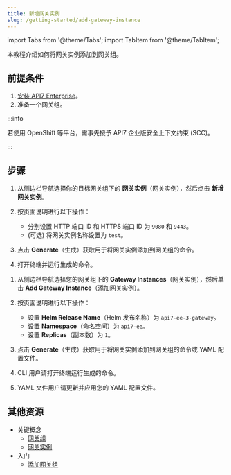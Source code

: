 ```yaml
---
title: 新增网关实例
slug: /getting-started/add-gateway-instance
---
```


import Tabs from '@theme/Tabs';
import TabItem from '@theme/TabItem';

本教程介绍如何将网关实例添加到网关组。

## 前提条件

1. [安装 API7 Enterprise](./install-api7-ee.md)。
2. 准备一个网关组。

:::info

若使用 OpenShift 等平台，需事先授予 API7 企业版安全上下文约束 (SCC)。

:::

## 步骤

<Tabs>
<TabItem value="docker" label="Docker" default>

1. 从侧边栏导航选择你的目标网关组下的 **网关实例**（网关实例），然后点击 **新增网关实例**。
2. 按页面说明进行以下操作：

    * 分别设置 HTTP 端口 ID 和 HTTPS 端口 ID 为 `9080` 和 `9443`。
    * (可选) 将网关实例名称设置为 `test`。

4. 点击 **Generate**（生成）获取用于将网关实例添加到网关组的命令。
5. 打开终端并运行生成的命令。

</TabItem>

<TabItem value="k8s" label="Kubernetes">

1. 从侧边栏导航选择您的网关组下的 **Gateway Instances**（网关实例），然后单击 **Add Gateway Instance**（添加网关实例）。
2. 按页面说明进行以下操作：

    * 设置 **Helm Release Name**（Helm 发布名称）为 `api7-ee-3-gateway`。
    * 设置 **Namespace**（命名空间）为 `api7-ee`。
    * 设置 **Replicas**（副本数）为 `1`。

4. 点击 **Generate**（生成）获取用于将网关实例添加到网关组的命令或 YAML 配置文件。
5. CLI 用户请打开终端运行生成的命令。
6. YAML 文件用户请更新并应用您的 YAML 配置文件。

</TabItem>
</Tabs>

## 其他资源

* 关键概念
  * [网关组](../key-concepts/gateway-groups.md)
  * [网关实例](../key-concepts/gateway-instances.md)
* 入门
  * [添加网关组](add-gateway-group.md)
